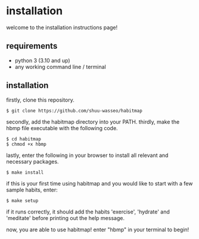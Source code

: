 # installation
welcome to the installation instructions page!

## requirements
- python 3 (3.10 and up)
- any working command line / terminal

## installation
firstly, clone this repository.
```
$ git clone https://github.com/shuu-wasseo/habitmap
```
secondly, add the habitmap directory into your PATH. 
thirdly, make the hbmp file executable with the following code.
```
$ cd habitmap
$ chmod +x hbmp
```
lastly, enter the following in your browser to install all relevant and necessary packages.
```
$ make install
```
if this is your first time using habitmap and you would like to start with a few sample habits, enter:
```
$ make setup
```
if it runs correctly, it should add the habits 'exercise', 'hydrate' and 'meditate' before printing out the help message.

now, you are able to use habitmap! enter "hbmp" in your terminal to begin!
